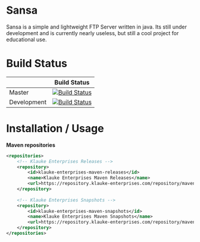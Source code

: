 # Sansa

Sansa is a simple and lightweight FTP Server written in java. Its still under development and
is currently nearly useless, but still a cool project for educational use.


# Build Status

|             | Build Status                                                                                                            |
|-------------|-------------------------------------------------------------------------------------------------------------------------|
| Master      | [![Build Status](https://travis-ci.org/FelixKlauke/sansa.svg?branch=master)](https://travis-ci.org/FelixKlauke/sansa) |
| Development | [![Build Status](https://travis-ci.org/FelixKlauke/sansa.svg?branch=dev)](https://travis-ci.org/FelixKlauke/sansa)    |

# Installation / Usage

**Maven repositories**
```xml
<repositories>
    <!-- Klauke Enterprises Releases -->
    <repository>
        <id>klauke-enterprises-maven-releases</id>
        <name>Klauke Enterprises Maven Releases</name>
        <url>https://repository.klauke-enterprises.com/repository/maven-releases/</url>
    </repository>
	
    <!-- Klauke Enterprises Snapshots -->
    <repository>
        <id>klauke-enterprises-maven-snapshots</id>
        <name>Klauke Enterprises Maven Snapshots</name>
        <url>https://repository.klauke-enterprises.com/repository/maven-snapshots/</url>
    </repository>
</repositories>
```

